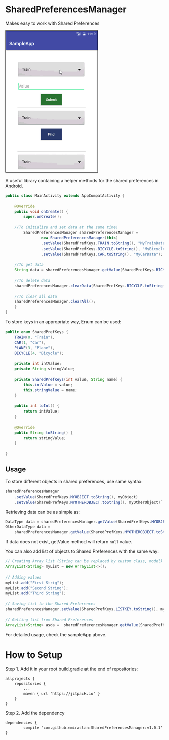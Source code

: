 # SharedPreferencesManager

Makes easy to work with Shared Preferences

<div>
  <img src="screenshots/sampleApp.gif" height="450px" style="border: 1px solid black"/>
</div>

A useful library containing a helper methods for the shared preferences in Android.

```Java
public class MainActivity extends AppCompatActivity {

    @Override
    public void onCreate() {
        super.onCreate();
	
	//To initialize and set data at the same time!
        SharedPreferencesManager sharedPreferencesManager = 
                new SharedPreferencesManager(this)
                .setValue(SharedPrefKeys.TRAIN.toString(), "MyTrainData")
                .setValue(SharedPrefKeys.BICYCLE.toString(), "MyBicycleData")
                .setValue(SharedPrefKeys.CAR.toString(), "MyCarData");
		
	//To get data
	String data = sharedPreferencesManager.getValue(SharedPrefKeys.BICYCLE.toString(), String.class);
	
	//To delete data
	sharedPreferencesManager.clearData(SharedPrefKeys.BICYCLE.toString());
	
	//To clear all data
	sharedPreferencesManager.clearAll();
    }
}
```


To store keys in an appropriate way, Enum can be used:
````Java
public enum SharedPrefKeys {
    TRAIN(0, "Train"),
    CAR(1, "Car"),
    PLANE(3, "Plane"),
    BICYCLE(4, "Bicycle");

    private int intValue;
    private String stringValue;

    private SharedPrefKeys(int value, String name) {
        this.intValue = value;
        this.stringValue = name;
    }

    public int toInt() {
        return intValue;
    }

    @Override
    public String toString() {
        return stringValue;
    }
    
}
````

## Usage

To store different objects in shared preferences, use same syntax:

````Java
sharedPreferencesManager
	.setValue(SharedPrefKeys.MYOBJECT.toString(), myObject)
	.setValue(SharedPrefKeys.MYOTHEROBJECT.toString(), myOtherObject)`
 ````
 
Retrieving data can be as simple as:

````Java
DataType data = sharedPreferencesManager.getValue(SharedPrefKeys.MYOBJECT.toString(), DataType.class);
OtherDataType data = 
	sharedPreferencesManager.getValue(SharedPrefKeys.MYOTHEROBJECT.toString(), OtherDataType.class);
````
If data does not exist, getValue method will return `null` value.

You can also add list of objects to Shared Preferences with the same way:

````Java
// Creating Array list (String can be replaced by custom class, model)
ArrayList<String> myList = new ArrayList<>();

// Adding values
myList.add("First Strig");
myList.add("Second String");
myList.add("Third String");

// Saving list to the Shared Preferences
sharedPreferencesManager.setValue(SharedPrefKeys.LISTKEY.toString(), myList);

// Getting list from Shared Preferences
ArrayList<String> asda =  sharedPreferencesManager.getValue(SharedPrefKeys.LISTKEY.toString(), ArrayList.class);
````

For detailed usage, check the sampleApp above.

# How to Setup
Step 1. Add it in your root build.gradle at the end of repositories:

	allprojects {
		repositories {
			...
			maven { url 'https://jitpack.io' }
		}
	}
  
Step 2. Add the dependency

	dependencies {
	        compile 'com.github.emiraslan:SharedPreferencesManager:v1.0.1'
	}
